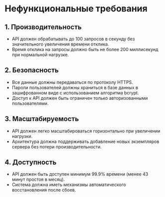 # Нефункциональные требования

## 1. Производительность
- API должен обрабатывать до 100 запросов в секунду без значительного увеличения времени отклика.
- Время отклика на запросы должно быть не более 200 миллисекунд при нормальной нагрузке.

## 2. Безопасность
- Все данные должны передаваться по протоколу HTTPS.
- Пароли пользователей должны храниться в базе данных в зашифрованном виде с использованием алгоритма bcrypt.
- Доступ к API должен быть ограничен только авторизованными пользователями.

## 3. Масштабируемость
- API должен легко масштабироваться горизонтально при увеличении нагрузки.
- Архитектура должна поддерживать добавление новых экземпляров сервера без потери производительности.

## 4. Доступность
- API должен быть доступен минимум 99.9% времени (менее 43 минут простоя в месяц).
- Система должна иметь механизмы автоматического восстановления после сбоев.